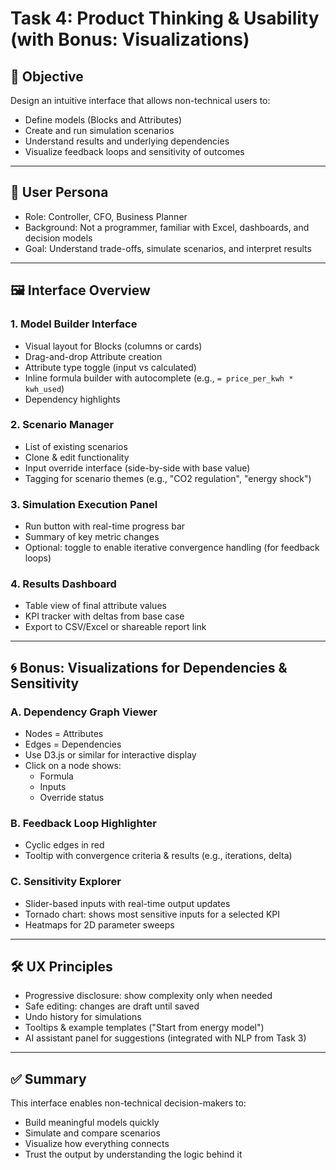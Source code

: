 # Task 4: Product Thinking & Usability (with Bonus: Visualizations)

## 🧭 Objective
Design an intuitive interface that allows non-technical users to:
- Define models (Blocks and Attributes)
- Create and run simulation scenarios
- Understand results and underlying dependencies
- Visualize feedback loops and sensitivity of outcomes

---

## 🧩 User Persona
- Role: Controller, CFO, Business Planner
- Background: Not a programmer, familiar with Excel, dashboards, and decision models
- Goal: Understand trade-offs, simulate scenarios, and interpret results

---

## 🖼️ Interface Overview

### 1. **Model Builder Interface**
- Visual layout for Blocks (columns or cards)
- Drag-and-drop Attribute creation
- Attribute type toggle (input vs calculated)
- Inline formula builder with autocomplete (e.g., `= price_per_kwh * kwh_used`)
- Dependency highlights

### 2. **Scenario Manager**
- List of existing scenarios
- Clone & edit functionality
- Input override interface (side-by-side with base value)
- Tagging for scenario themes (e.g., "CO2 regulation", "energy shock")

### 3. **Simulation Execution Panel**
- Run button with real-time progress bar
- Summary of key metric changes
- Optional: toggle to enable iterative convergence handling (for feedback loops)

### 4. **Results Dashboard**
- Table view of final attribute values
- KPI tracker with deltas from base case
- Export to CSV/Excel or shareable report link

---

## 🌀 Bonus: Visualizations for Dependencies & Sensitivity

### A. **Dependency Graph Viewer**
- Nodes = Attributes
- Edges = Dependencies
- Use D3.js or similar for interactive display
- Click on a node shows:
  - Formula
  - Inputs
  - Override status

### B. **Feedback Loop Highlighter**
- Cyclic edges in red
- Tooltip with convergence criteria & results (e.g., iterations, delta)

### C. **Sensitivity Explorer**
- Slider-based inputs with real-time output updates
- Tornado chart: shows most sensitive inputs for a selected KPI
- Heatmaps for 2D parameter sweeps

---

## 🛠️ UX Principles
- Progressive disclosure: show complexity only when needed
- Safe editing: changes are draft until saved
- Undo history for simulations
- Tooltips & example templates ("Start from energy model")
- AI assistant panel for suggestions (integrated with NLP from Task 3)

---

## ✅ Summary
This interface enables non-technical decision-makers to:
- Build meaningful models quickly
- Simulate and compare scenarios
- Visualize how everything connects
- Trust the output by understanding the logic behind it
